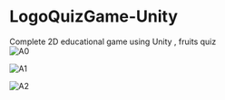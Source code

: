 # LogoQuizGame-Unity
Complete 2D educational game using Unity , fruits quiz  
![A0](https://github.com/Ahlamx6/LogoQuizGame-Unity/assets/102240641/bf30b4c1-2ec7-4e31-9155-da9f71629a37)

![A1](https://github.com/Ahlamx6/LogoQuizGame-Unity/assets/102240641/8ad8dfe3-ccfc-4a6f-aac2-84c840d0c1d8)

![A2](https://github.com/Ahlamx6/LogoQuizGame-Unity/assets/102240641/108435f5-58e3-4ccb-8a8d-5ef6ffd8efcf)
